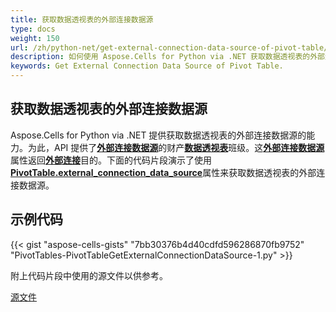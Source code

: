 ```yaml
---
title: 获取数据透视表的外部连接数据源
type: docs
weight: 150
url: /zh/python-net/get-external-connection-data-source-of-pivot-table/
description: 如何使用 Aspose.Cells for Python via .NET 获取数据透视表的外部连接数据源。
keywords: Get External Connection Data Source of Pivot Table.
---
```

##  **获取数据透视表的外部连接数据源**

Aspose.Cells for Python via .NET 提供获取数据透视表的外部连接数据源的能力。为此，API 提供了[**外部连接数据源**](https://reference.aspose.com/cells/python-net/aspose.cells.pivot/pivottable/external_connection_data_source/)的财产[**数据透视表**](https://reference.aspose.com/cells/python-net/aspose.cells.pivot/pivottable/)班级。这[**外部连接数据源**](https://reference.aspose.com/cells/python-net/aspose.cells.pivot/pivottable/external_connection_data_source/)属性返回[**外部连接**](https://reference.aspose.com/cells/python-net/aspose.cells.externalconnections/externalconnection/)目的。下面的代码片段演示了使用[**PivotTable.external_connection_data_source**](https://reference.aspose.com/cells/python-net/aspose.cells.pivot/pivottable/external_connection_data_source/)属性来获取数据透视表的外部连接数据源。

## 示例代码

{{< gist "aspose-cells-gists" "7bb30376b4d40cdfd596286870fb9752" "PivotTables-PivotTableGetExternalConnectionDataSource-1.py" >}}

附上代码片段中使用的源文件以供参考。

[源文件](104398862.xlsx)
